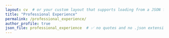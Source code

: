 ```yaml
---
layout: cv  # or your custom layout that supports loading from a JSON file
title: "Professional Experience"
permalink: /professional_experience/
author_profile: true
json_file: professional_experience  # ✅ no quotes and no .json extension if you're using _data/
---
```


